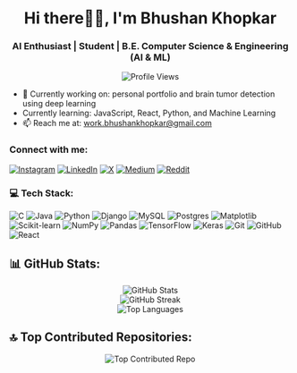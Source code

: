 <h1 align="center">Hi there👋🏻, I'm Bhushan Khopkar</h1>
<h3 align="center">AI Enthusiast | Student | B.E. Computer Science & Engineering (AI & ML)</h3>

<p align="center">
  <img src="https://komarev.com/ghpvc/?username=bhushankhopkarr&label=Profile%20views&color=blueviolet&style=flat-square" alt="Profile Views" />
</p>

- 🔭 Currently working on: personal portfolio and brain tumor detection using deep learning
- Currently learning: JavaScript, React, Python, and Machine Learning
- 📫 Reach me at: [work.bhushankhopkar@gmail.com](mailto:bhushankhopkar06@gmail.com)

### Connect with me:
<p align="left">
  <a href="https://instagram.com/bhushankhopkrr"><img src="https://img.shields.io/badge/Instagram-%23E4405F.svg?logo=Instagram&logoColor=white" alt="Instagram" /></a>
  <a href="https://linkedin.com/in/bhushankhopkarr"><img src="https://img.shields.io/badge/LinkedIn-%230077B5.svg?logo=linkedin&logoColor=white" alt="LinkedIn" /></a>
  <a href="https://x.com/bhushankhopkrr"><img src="https://img.shields.io/badge/X-black.svg?logo=X&logoColor=white" alt="X" /></a>
  <a href="https://medium.com/@bhushankhopkrr"><img src="https://img.shields.io/badge/Medium-%2312100E.svg?logo=medium&logoColor=white" alt="Medium" /></a>
  <a href="https://www.reddit.com/user/Exciting_Lake9781/?utm_source=share&utm_medium=web3x&utm_name=web3xcss&utm_term=1&utm_content=share_button"><img src="https://img.shields.io/badge/Reddit-%23FF4500.svg?logo=reddit&logoColor=white" alt="Reddit" /></a>
</p>

### 💻 Tech Stack:
<p align="left">
  <img src="https://img.shields.io/badge/c-%2300599C.svg?style=for-the-badge&logo=c&logoColor=white" alt="C" />
  <img src="https://img.shields.io/badge/java-%23ED8B00.svg?style=for-the-badge&logo=openjdk&logoColor=white" alt="Java" />
  <img src="https://img.shields.io/badge/python-3670A0?style=for-the-badge&logo=python&logoColor=ffdd54" alt="Python" />
  <img src="https://img.shields.io/badge/django-%23092E20.svg?style=for-the-badge&logo=django&logoColor=white" alt="Django" />
  <img src="https://img.shields.io/badge/mysql-%2300000f.svg?style=for-the-badge&logo=mysql&logoColor=white" alt="MySQL" />
  <img src="https://img.shields.io/badge/postgres-%23316192.svg?style=for-the-badge&logo=postgresql&logoColor=white" alt="Postgres" />
  <img src="https://img.shields.io/badge/Matplotlib-%23ffffff.svg?style=for-the-badge&logo=Matplotlib&logoColor=black" alt="Matplotlib" />
  <img src="https://img.shields.io/badge/scikit--learn-%23F7931E.svg?style=for-the-badge&logo=scikit-learn&logoColor=white" alt="Scikit-learn" />
  <img src="https://img.shields.io/badge/numpy-%23013243.svg?style=for-the-badge&logo=numpy&logoColor=white" alt="NumPy" />
  <img src="https://img.shields.io/badge/pandas-%23150458.svg?style=for-the-badge&logo=pandas&logoColor=white" alt="Pandas" />
  <img src="https://img.shields.io/badge/TensorFlow-%23FF6F00.svg?style=for-the-badge&logo=TensorFlow&logoColor=white" alt="TensorFlow" />
  <img src="https://img.shields.io/badge/Keras-%23FFFFFF.svg?style=for-the-badge&logo=Keras&logoColor=red" alt="Keras" />
  <img src="https://img.shields.io/badge/git-%23F05032.svg?style=for-the-badge&logo=git&logoColor=white" alt="Git" />
  <img src="https://img.shields.io/badge/github-%23121011.svg?style=for-the-badge&logo=github&logoColor=white" alt="GitHub" />
  <img src="https://img.shields.io/badge/react-%23282C34.svg?style=for-the-badge&logo=react&logoColor=61DAFB" alt="React" />
</p>

</p>

## 📊 GitHub Stats:
<p align="center">
  <img src="https://github-readme-stats.vercel.app/api?username=bhushankhopkarr&theme=dark&hide_border=false&include_all_commits=false&count_private=false" alt="GitHub Stats" /><br/>
  <img src="https://github-readme-streak-stats.herokuapp.com/?user=bhushankhopkarr&theme=dark&hide_border=false" alt="GitHub Streak" /><br/>
  <img src="https://github-readme-stats.vercel.app/api/top-langs/?username=bhushankhopkarr&theme=dark&hide_border=false&include_all_commits=false&count_private=false&layout=compact" alt="Top Languages" />
</p>

## 🔝 Top Contributed Repositories:
<p align="center">
  <img src="https://github-contributor-stats.vercel.app/api?username=bhushankhopkarr&limit=5&theme=dark&combine_all_yearly_contributions=true" alt="Top Contributed Repo" />
</p>

